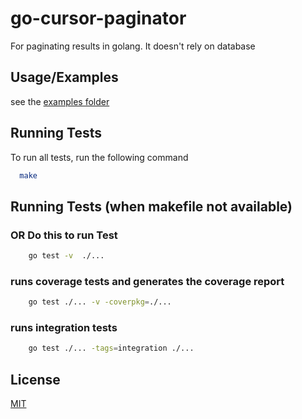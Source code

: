 # go-cursor-paginator
For paginating results in golang. It doesn't rely on database



## Usage/Examples

see the [examples folder](/examples)


## Running Tests
To run all tests, run the following command

```bash
  make
```

## Running Tests (when makefile not available)
### OR Do this to run Test
```bash
    go test -v  ./...
```

### runs coverage tests and generates the coverage report
```bash
    go test ./... -v -coverpkg=./...
```

### runs integration tests
```bash
	go test ./... -tags=integration ./...
```

## License

[MIT](https://choosealicense.com/licenses/mit/)

